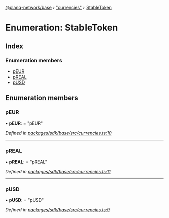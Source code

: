 [@planq-network/base](../README.md) › ["currencies"](../modules/_currencies_.md) › [StableToken](_currencies_.stabletoken.md)

# Enumeration: StableToken

## Index

### Enumeration members

* [pEUR](_currencies_.stabletoken.md#peur)
* [pREAL](_currencies_.stabletoken.md#preal)
* [pUSD](_currencies_.stabletoken.md#pusd)

## Enumeration members

###  pEUR

• **pEUR**: = "pEUR"

*Defined in [packages/sdk/base/src/currencies.ts:10](https://github.com/planq-network/planq-sdk/blob/master/packages/sdk/base/src/currencies.ts#L10)*

___

###  pREAL

• **pREAL**: = "pREAL"

*Defined in [packages/sdk/base/src/currencies.ts:11](https://github.com/planq-network/planq-sdk/blob/master/packages/sdk/base/src/currencies.ts#L11)*

___

###  pUSD

• **pUSD**: = "pUSD"

*Defined in [packages/sdk/base/src/currencies.ts:9](https://github.com/planq-network/planq-sdk/blob/master/packages/sdk/base/src/currencies.ts#L9)*
